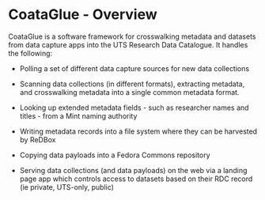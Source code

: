 CoataGlue - Overview
====================

CoataGlue is a software framework for crosswalking metadata and
datasets from data capture apps into the UTS Research Data Catalogue.
It handles the following:

* Polling a set of different data capture sources for new data collections

* Scanning data collections (in different formats), extracting
  metadata, and crosswalking metadata into a single common metadata
  format.

* Looking up extended metadata fields - such as researcher names and
  titles - from a Mint naming authority

* Writing metadata records into a file system where they can be
  harvested by ReDBox

* Copying data payloads into a Fedora Commons repository

* Serving data collections (and data payloads) on the web via a
  landing page app which controls access to datasets based on their
  RDC record (ie private, UTS-only, public)